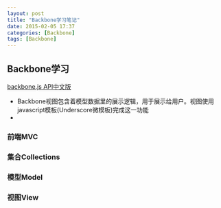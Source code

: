 ```yaml
---
layout: post
title: "Backbone学习笔记"
date: 2015-02-05 17:37
categories: [Backbone]
tags: [Backbone]
---
```


## Backbone学习
  [backbone.js API中文版](http://www.css88.com/doc/backbone/)

  - Backbone视图包含着模型数据里的展示逻辑，用于展示给用户。视图使用javascript模板(Underscore微模板)完成这一功能
  - 
  
### 前端MVC

### 集合Collections

### 模型Model

### 视图View

